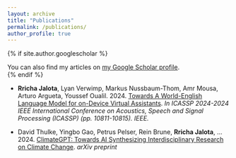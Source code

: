 ```yaml
---
layout: archive
title: "Publications"
permalink: /publications/
author_profile: true
---
```


{% if site.author.googlescholar %}
  <div class="wordwrap">You can also find my articles on <a href="{{site.author.googlescholar}}">my Google Scholar profile</a>.</div>
{% endif %}

- <strong>Rricha Jalota</strong>, Lyan Verwimp, Markus Nussbaum-Thom, Amr Mousa, Arturo Argueta, Youssef Oualil. 2024. [Towards A World-English Language Model for on-Device Virtual Assistants](https://arxiv.org/abs/2403.18783). *In ICASSP 2024-2024 IEEE International Conference on Acoustics, Speech and Signal Processing (ICASSP) (pp. 10811-10815). IEEE.*

- David Thulke, Yingbo Gao, Petrus Pelser, Rein Brune, **Rricha Jalota**, ... 2024. [ClimateGPT: Towards AI Synthesizing Interdisciplinary Research on Climate Change](https://arxiv.org/pdf/2401.09646). *arXiv preprint*

<!-- {% include base_path %}

{% for post in site.publications reversed %}
  {% include archive-single.html %}
{% endfor %} -->
